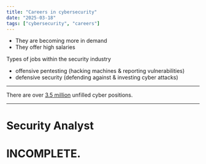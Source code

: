 ```yaml
---
title: "Careers in cybersecurity"
date: "2025-03-18"
tags: ["cybersecurity", "careers"]
---
```


- They are becoming more in demand
- They offer high salaries

Types of jobs within the security industry 
- offensive pentesting (hacking machines & reporting vulnerabilities) 
- defensive security (defending against & investing cyber attacks)

----

There are over <u>3.5 million</u> unfilled cyber positions.

---

# Security Analyst



# INCOMPLETE.